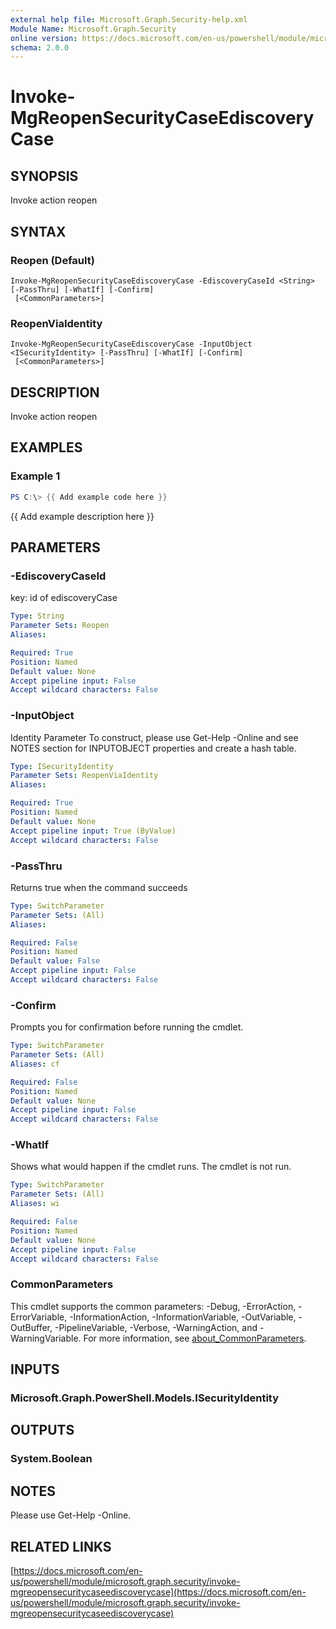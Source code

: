 ```yaml
---
external help file: Microsoft.Graph.Security-help.xml
Module Name: Microsoft.Graph.Security
online version: https://docs.microsoft.com/en-us/powershell/module/microsoft.graph.security/invoke-mgreopensecuritycaseediscoverycase
schema: 2.0.0
---
```


# Invoke-MgReopenSecurityCaseEdiscoveryCase

## SYNOPSIS
Invoke action reopen

## SYNTAX

### Reopen (Default)
```
Invoke-MgReopenSecurityCaseEdiscoveryCase -EdiscoveryCaseId <String> [-PassThru] [-WhatIf] [-Confirm]
 [<CommonParameters>]
```

### ReopenViaIdentity
```
Invoke-MgReopenSecurityCaseEdiscoveryCase -InputObject <ISecurityIdentity> [-PassThru] [-WhatIf] [-Confirm]
 [<CommonParameters>]
```

## DESCRIPTION
Invoke action reopen

## EXAMPLES

### Example 1
```powershell
PS C:\> {{ Add example code here }}
```

{{ Add example description here }}

## PARAMETERS

### -EdiscoveryCaseId
key: id of ediscoveryCase

```yaml
Type: String
Parameter Sets: Reopen
Aliases:

Required: True
Position: Named
Default value: None
Accept pipeline input: False
Accept wildcard characters: False
```

### -InputObject
Identity Parameter
To construct, please use Get-Help -Online and see NOTES section for INPUTOBJECT properties and create a hash table.

```yaml
Type: ISecurityIdentity
Parameter Sets: ReopenViaIdentity
Aliases:

Required: True
Position: Named
Default value: None
Accept pipeline input: True (ByValue)
Accept wildcard characters: False
```

### -PassThru
Returns true when the command succeeds

```yaml
Type: SwitchParameter
Parameter Sets: (All)
Aliases:

Required: False
Position: Named
Default value: False
Accept pipeline input: False
Accept wildcard characters: False
```

### -Confirm
Prompts you for confirmation before running the cmdlet.

```yaml
Type: SwitchParameter
Parameter Sets: (All)
Aliases: cf

Required: False
Position: Named
Default value: None
Accept pipeline input: False
Accept wildcard characters: False
```

### -WhatIf
Shows what would happen if the cmdlet runs.
The cmdlet is not run.

```yaml
Type: SwitchParameter
Parameter Sets: (All)
Aliases: wi

Required: False
Position: Named
Default value: None
Accept pipeline input: False
Accept wildcard characters: False
```

### CommonParameters
This cmdlet supports the common parameters: -Debug, -ErrorAction, -ErrorVariable, -InformationAction, -InformationVariable, -OutVariable, -OutBuffer, -PipelineVariable, -Verbose, -WarningAction, and -WarningVariable. For more information, see [about_CommonParameters](http://go.microsoft.com/fwlink/?LinkID=113216).

## INPUTS

### Microsoft.Graph.PowerShell.Models.ISecurityIdentity
## OUTPUTS

### System.Boolean
## NOTES
Please use Get-Help -Online.

## RELATED LINKS

[https://docs.microsoft.com/en-us/powershell/module/microsoft.graph.security/invoke-mgreopensecuritycaseediscoverycase](https://docs.microsoft.com/en-us/powershell/module/microsoft.graph.security/invoke-mgreopensecuritycaseediscoverycase)

